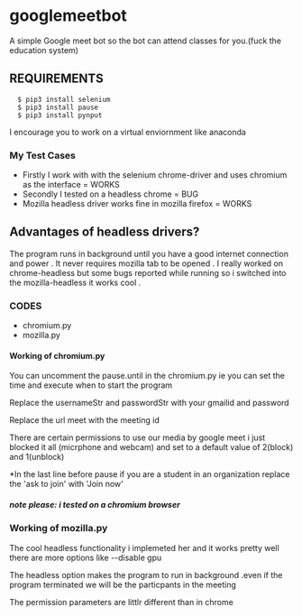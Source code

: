 # googlemeetbot
A simple Google meet bot so the bot can attend classes for you.(fuck the education system)
 
## REQUIREMENTS
      $ pip3 install selenium
      $ pip3 install pause
      $ pip3 install pynput
  I encourage you to work on a virtual enviornment like anaconda
  
### My Test Cases

* Firstly I work with with the selenium chrome-driver and uses chromium as the interface =  WORKS 
* Secondly I tested on a headless chrome = BUG 
* Mozilla headless driver works fine in mozilla firefox = WORKS

## Advantages of headless drivers?
   
   The program runs in background until you have a good internet connection and power . It never requires mozilla tab to be     opened . I really worked on chrome-headless but some bugs reported while running so i switched into the mozilla-headless it works cool .
   
### CODES
  * chromium.py
  * mozilla.py
  
#### Working of chromium.py
  
  
  You can uncomment the pause.until in the chromium.py ie you can set the time and execute when to start the program
  
  Replace the usernameStr and passwordStr with your gmailid and password
  
  Replace the url meet with the meeting id
  
  There are certain permissions to use our media by google meet i just blocked it all (micrphone and webcam) and set to a default value of 2(block) and 1(unblock)
  
  *In the last line before pause if you are a student in an organization replace the 'ask to join' with 'Join now'
  ##### note please: i tested on a chromium browser
 
### Working  of mozilla.py 

  The cool headless functionality i implemeted her and it works pretty well there are more options like --disable gpu 
  
  The headless option makes the program to run in background .even if the program terminated  we will be the particpants in the  meeting
  
  The permission parameters are littlr different than in chrome 
  
   
